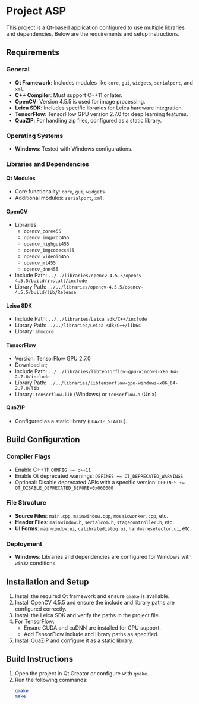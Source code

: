 # Project ASP

This project is a Qt-based application configured to use multiple libraries and dependencies. Below are the requirements and setup instructions.

## Requirements

### General
- **Qt Framework**: Includes modules like `core`, `gui`, `widgets`, `serialport`, and `xml`.
- **C++ Compiler**: Must support C++11 or later.
- **OpenCV**: Version 4.5.5 is used for image processing.
- **Leica SDK**: Includes specific libraries for Leica hardware integration.
- **TensorFlow**: TensorFlow GPU version 2.7.0 for deep learning features.
- **QuaZIP**: For handling zip files, configured as a static library.

### Operating Systems
- **Windows**: Tested with Windows configurations.

### Libraries and Dependencies
#### Qt Modules
- Core functionality: `core`, `gui`, `widgets`.
- Additional modules: `serialport`, `xml`.

#### OpenCV
- Libraries:
  - `opencv_core455`
  - `opencv_imgproc455`
  - `opencv_highgui455`
  - `opencv_imgcodecs455`
  - `opencv_videoio455`
  - `opencv_ml455`
  - `opencv_dnn455`
- Include Path: `../../libraries/opencv-4.5.5/opencv-4.5.5/build/install/include`
- Library Path: `../../libraries/opencv-4.5.5/opencv-4.5.5/build/lib/Release`

#### Leica SDK
- Include Path: `../../libraries/Leica sdk/C++/include`
- Library Path: `../../libraries/Leica sdk/C++/lib64`
- Library: `ahmcore`

#### TensorFlow
- Version: TensorFlow GPU 2.7.0
- Download at;
- Include Path: `../../libraries/libtensorflow-gpu-windows-x86_64-2.7.0/include`
- Library Path: `../../libraries/libtensorflow-gpu-windows-x86_64-2.7.0/lib`
- Library: `tensorflow.lib` (Windows) or `tensorflow.a` (Unix)

#### QuaZIP
- Configured as a static library (`QUAZIP_STATIC`).

## Build Configuration

### Compiler Flags
- Enable C++11: `CONFIG += c++11`
- Enable Qt deprecated warnings: `DEFINES += QT_DEPRECATED_WARNINGS`
- Optional: Disable deprecated APIs with a specific version: `DEFINES += QT_DISABLE_DEPRECATED_BEFORE=0x060000`

### File Structure
- **Source Files**: `main.cpp`, `mainwindow.cpp`, `mosaicworker.cpp`, etc.
- **Header Files**: `mainwindow.h`, `serialcom.h`, `stagecontroller.h`, etc.
- **UI Forms**: `mainwindow.ui`, `calibratedialog.ui`, `hardwareselector.ui`, etc.

### Deployment
- **Windows**: Libraries and dependencies are configured for Windows with `win32` conditions.


## Installation and Setup

1. Install the required Qt framework and ensure `qmake` is available.
2. Install OpenCV 4.5.5 and ensure the include and library paths are configured correctly.
3. Install the Leica SDK and verify the paths in the project file.
4. For TensorFlow:
   - Ensure CUDA and cuDNN are installed for GPU support.
   - Add TensorFlow include and library paths as specified.
5. Install QuaZIP and configure it as a static library.

## Build Instructions

1. Open the project in Qt Creator or configure with `qmake`.
2. Run the following commands:
   ```bash
   qmake
   make
